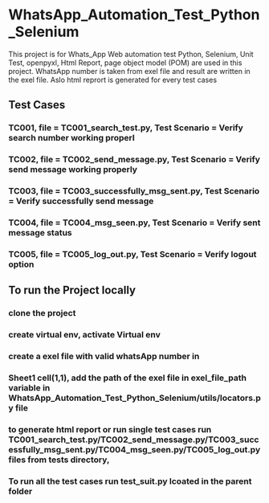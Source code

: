 # WhatsApp_Automation_Test_Python_Selenium
This project is for Whats_App Web automation test Python, Selenium, Unit Test,  openpyxl, Html Report, page object model (POM) are used in this project. WhatsApp number is taken from exel file and  result are written in the exel file. Aslo html reprort is generated for every test cases

## Test Cases 
### TC001, file = TC001_search_test.py,             Test Scenario = Verify search number working properl
### TC002, file = TC002_send_message.py,            Test Scenario = Verify send message working properly
### TC003, file = TC003_successfully_msg_sent.py,   Test Scenario = Verify successfully send message
### TC004, file = TC004_msg_seen.py,                Test Scenario = Verify sent message status
### TC005, file = TC005_log_out.py,                 Test Scenario = Verify logout option





## To run the Project locally 

### clone the project
### create virtual env, activate Virtual env
### create a exel file with valid whatsApp number in 
### Sheet1  cell(1,1), add the path of the exel file in   exel_file_path variable in   WhatsApp_Automation_Test_Python_Selenium/utils/locators.py file 

### to generate  html report or run single test cases  run TC001_search_test.py/TC002_send_message.py/TC003_successfully_msg_sent.py/TC004_msg_seen.py/TC005_log_out.py files from tests directory, 

### To run all the test cases run test_suit.py  lcoated in the parent folder 




